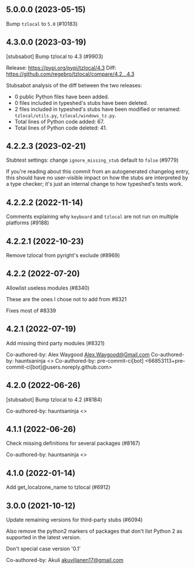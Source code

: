 ## 5.0.0.0 (2023-05-15)

Bump `tzlocal` to `5.0` (#10183)

## 4.3.0.0 (2023-03-19)

[stubsabot] Bump tzlocal to 4.3 (#9903)

Release: https://pypi.org/pypi/tzlocal/4.3
Diff: https://github.com/regebro/tzlocal/compare/4.2...4.3

Stubsabot analysis of the diff between the two releases:
 - 0 public Python files have been added.
 - 0 files included in typeshed's stubs have been deleted.
 - 2 files included in typeshed's stubs have been modified or renamed: `tzlocal/utils.py`, `tzlocal/windows_tz.py`.
 - Total lines of Python code added: 67.
 - Total lines of Python code deleted: 41.

## 4.2.2.3 (2023-02-21)

Stubtest settings: change `ignore_missing_stub` default to `false` (#9779)

If you're reading about this commit from an autogenerated changelog entry, this should have no user-visible impact on how the stubs are interpreted by a type checker; it's just an internal change to how typeshed's tests work.

## 4.2.2.2 (2022-11-14)

Comments explaining why `keyboard` and `tzlocal` are not run on multiple platforms (#9188)

## 4.2.2.1 (2022-10-23)

Remove tzlocal from pyright's exclude (#8969)

## 4.2.2 (2022-07-20)

Allowlist useless modules (#8340)

These are the ones I chose not to add from #8321

Fixes most of #8339

## 4.2.1 (2022-07-19)

Add missing third party modules (#8321)

Co-authored-by: Alex Waygood <Alex.Waygood@Gmail.com>
Co-authored-by: hauntsaninja <>
Co-authored-by: pre-commit-ci[bot] <66853113+pre-commit-ci[bot]@users.noreply.github.com>

## 4.2.0 (2022-06-26)

[stubsabot] Bump tzlocal to 4.2 (#8184)

Co-authored-by: hauntsaninja <>

## 4.1.1 (2022-06-26)

Check missing definitions for several packages (#8167)

Co-authored-by: hauntsaninja <>

## 4.1.0 (2022-01-14)

Add get_localzone_name to tzlocal (#6912)

## 3.0.0 (2021-10-12)

Update remaining versions for third-party stubs (#6094)

Also remove the python2 markers of packages that don't list Python 2
as supported in the latest version.

Don't special case version '0.1'

Co-authored-by: Akuli <akuviljanen17@gmail.com>

